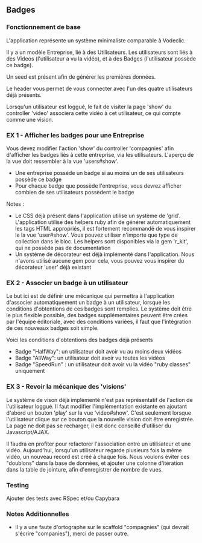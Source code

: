 ## Badges

### Fonctionnement de base

L'application représente un système minimaliste comparable à Vodeclic.

Il y a un modèle Entreprise, lié à des Utilisateurs. Les utilisateurs sont liés à des Videos (l'utilisateur a vu la vidéo), et à des Badges (l'utilisateur possède ce badge).

Un seed est présent afin de générer les premières données.

Le header vous permet de vous connecter avec l'un des quatre utilisateurs déjà présents.

Lorsqu'un utilisateur est loggué, le fait de visiter la page 'show' du controller 'video' associera cette vidéo à cet utilisateur, ce qui compte comme une vision.

### EX 1 - Afficher les badges pour une Entreprise

Vous devez modifier l'action 'show' du controller 'compagnies' afin d'afficher les badges liés à cette entreprise, via les utilisateurs. L'aperçu de la vue doit ressembler à la vue 'users#show'.

* Une entreprise possède un badge si au moins un de ses utilisateurs possède ce badge
* Pour chaque badge que possède l'entreprise, vous devrez afficher combien de ses utilisateurs possèdent le badge

Notes : 

* Le CSS déjà présent dans l'application utilise un système de 'grid'. L'application utilise des helpers ruby afin de générer automatiquement les tags HTML appropriés, il est fortement recommandé de vous inspirer le la vue 'user#show'. Vous pouvez utiliser n'importe que type de collection dans le bloc. Les helpers sont disponibles via la gem 'r_kit', qui ne possède pas de documentation
* Un système de décorateur est déjà implémenté dans l'application. Nous n'avons utilisé aucune gem pour cela, vous pouvez vous inspirer du décorateur 'user' déjà existant

### EX 2 - Associer un badge à un utilisateur

Le but ici est de définir une mécanique qui permettra à l'application d'associer automatiquement un badge à un utilisateur, lorsque les conditions d'obtentions de ces badges sont remplies. Le système doit être le plus flexible possible, des badges supplémentaires peuvent être crées par l'équipe éditoriale, avec des conditions variées, il faut que l'intégration de ces nouveaux badges soit simple.

Voici les conditions d'obtentions des badges déjà présents
* Badge "HalfWay": un utilisateur doit avoir vu au moins deux vidéos
* Badge "AllWay": un utilisateur doit avoir vu toutes les vidéos
* Badge "SpeedRun" : un utilisateur doit avoir vu la vidéo "ruby classes" uniquement

### EX 3 - Revoir la mécanique des 'visions'

Le système de vison déjà implémenté n'est pas représentatif de l'action de l'utilisateur loggué. Il faut modifier l'implémentation existante en ajoutant d'abord un bouton 'play' sur la vue 'video#show'. C'est seulement lorsque l'utilisateur clique sur ce bouton que la nouvelle vision doit être enregistrée. La page ne doit pas se recharger, il est donc conseillé d'utiliser du Javascript/AJAX.

Il faudra en profiter pour refactorer l'association entre un utilisateur et une vidéo. Aujourd'hui, lorsqu'un utilisateur regarde plusieurs fois la même vidéo, un nouveau record est créé à chaque fois. Nous voulons éviter ces "doublons" dans la base de données, et ajouter une colonne d'itération dans la table de jointure, afin d'enregistrer de nombre de vues.

### Testing

Ajouter des tests avec RSpec et/ou Capybara

### Notes Additionnelles

* Il y a une faute d'ortographe sur le scaffold "compagnies"  (qui devrait s'écrire "companies"), merci de passer outre.

